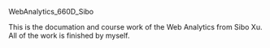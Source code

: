 WebAnalytics_660D_Sibo


This is the documation and course work of the Web Analytics from Sibo Xu. All of the work is finished by myself.